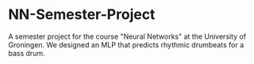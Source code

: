 # NN-Semester-Project
A semester project for the course "Neural Networks" at the University of Groningen. We designed an MLP that predicts rhythmic drumbeats for a bass drum.
